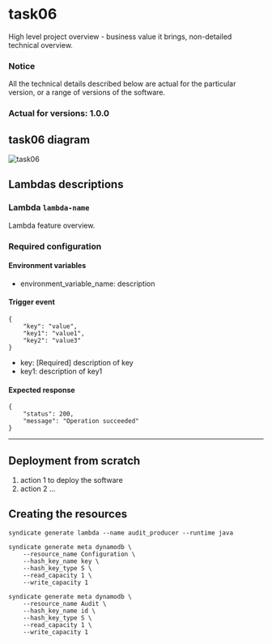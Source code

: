 # task06

High level project overview - business value it brings, non-detailed technical overview.

### Notice
All the technical details described below are actual for the particular
version, or a range of versions of the software.
### Actual for versions: 1.0.0

## task06 diagram

![task06](pics/task06_diagram.png)

## Lambdas descriptions

### Lambda `lambda-name`
Lambda feature overview.

### Required configuration
#### Environment variables
* environment_variable_name: description

#### Trigger event
```buildoutcfg
{
    "key": "value",
    "key1": "value1",
    "key2": "value3"
}
```
* key: [Required] description of key
* key1: description of key1

#### Expected response
```buildoutcfg
{
    "status": 200,
    "message": "Operation succeeded"
}
```
---

## Deployment from scratch
1. action 1 to deploy the software
2. action 2
...


## Creating the resources

```
syndicate generate lambda --name audit_producer --runtime java

syndicate generate meta dynamodb \
    --resource_name Configuration \
    --hash_key_name key \
    --hash_key_type S \
    --read_capacity 1 \
    --write_capacity 1 

syndicate generate meta dynamodb \
    --resource_name Audit \
    --hash_key_name id \
    --hash_key_type S \
    --read_capacity 1 \
    --write_capacity 1 


```